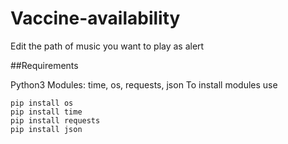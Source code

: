 # Vaccine-availability

Edit the path of music you want to play as alert

##Requirements

Python3 
Modules: time, os, requests, json
To install modules use
```
pip install os
pip install time
pip install requests
pip install json
```
